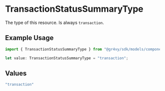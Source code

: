 # TransactionStatusSummaryType

The type of this resource. Is always `transaction`.

## Example Usage

```typescript
import { TransactionStatusSummaryType } from "@gr4vy/sdk/models/components";

let value: TransactionStatusSummaryType = "transaction";
```

## Values

```typescript
"transaction"
```